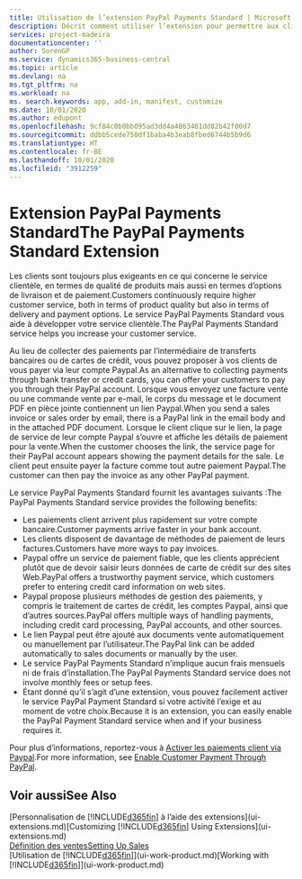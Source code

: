 ```yaml
---
title: Utilisation de l’extension PayPal Payments Standard | Microsoft Docs
description: Décrit comment utiliser l’extension pour permettre aux clients d’effectuer des paiements avec Paypal.
services: project-madeira
documentationcenter: ''
author: SorenGP
ms.service: dynamics365-business-central
ms.topic: article
ms.devlang: na
ms.tgt_pltfrm: na
ms.workload: na
ms. search.keywords: app, add-in, manifest, customize
ms.date: 10/01/2020
ms.author: edupont
ms.openlocfilehash: 9cf84c0b0bb095ad3dd4a4863401dd82b42f00d7
ms.sourcegitcommit: ddbb5cede750df1baba4b3eab8fbed6744b5b9d6
ms.translationtype: HT
ms.contentlocale: fr-BE
ms.lasthandoff: 10/01/2020
ms.locfileid: "3912259"
---
```

# <a name="the-paypal-payments-standard-extension"></a><span data-ttu-id="82133-103">Extension PayPal Payments Standard</span><span class="sxs-lookup"><span data-stu-id="82133-103">The PayPal Payments Standard Extension</span></span>
<span data-ttu-id="82133-104">Les clients sont toujours plus exigeants en ce qui concerne le service clientèle, en termes de qualité de produits mais aussi en termes d’options de livraison et de paiement.</span><span class="sxs-lookup"><span data-stu-id="82133-104">Customers continuously require higher customer service, both in terms of product quality but also in terms of delivery and payment options.</span></span> <span data-ttu-id="82133-105">Le service PayPal Payments Standard vous aide à développer votre service clientèle.</span><span class="sxs-lookup"><span data-stu-id="82133-105">The PayPal Payments Standard service helps you increase your customer service.</span></span>

<span data-ttu-id="82133-106">Au lieu de collecter des paiements par l’intermédiaire de transferts bancaires ou de cartes de crédit, vous pouvez proposer à vos clients de vous payer via leur compte Paypal.</span><span class="sxs-lookup"><span data-stu-id="82133-106">As an alternative to collecting payments through bank transfer or credit cards, you can offer your customers to pay you through their PayPal account.</span></span> <span data-ttu-id="82133-107">Lorsque vous envoyez une facture vente ou une commande vente par e-mail, le corps du message et le document PDF en pièce jointe contiennent un lien Paypal.</span><span class="sxs-lookup"><span data-stu-id="82133-107">When you send a sales invoice or sales order by email, there is a PayPal link in the email body and in the attached PDF document.</span></span> <span data-ttu-id="82133-108">Lorsque le client clique sur le lien, la page de service de leur compte Paypal s’ouvre et affiche les détails de paiement pour la vente.</span><span class="sxs-lookup"><span data-stu-id="82133-108">When the customer chooses the link, the service page for their PayPal account appears showing the payment details for the sale.</span></span> <span data-ttu-id="82133-109">Le client peut ensuite payer la facture comme tout autre paiement Paypal.</span><span class="sxs-lookup"><span data-stu-id="82133-109">The customer can then pay the invoice as any other PayPal payment.</span></span>

<span data-ttu-id="82133-110">Le service PayPal Payments Standard fournit les avantages suivants :</span><span class="sxs-lookup"><span data-stu-id="82133-110">The PayPal Payments Standard service provides the following benefits:</span></span>

* <span data-ttu-id="82133-111">Les paiements client arrivent plus rapidement sur votre compte bancaire.</span><span class="sxs-lookup"><span data-stu-id="82133-111">Customer payments arrive faster in your bank account.</span></span>
* <span data-ttu-id="82133-112">Les clients disposent de davantage de méthodes de paiement de leurs factures.</span><span class="sxs-lookup"><span data-stu-id="82133-112">Customers have more ways to pay invoices.</span></span>
* <span data-ttu-id="82133-113">Paypal offre un service de paiement fiable, que les clients apprécient plutôt que de devoir saisir leurs données de carte de crédit sur des sites Web.</span><span class="sxs-lookup"><span data-stu-id="82133-113">PayPal offers a trustworthy payment service, which customers prefer to entering credit card information on web sites.</span></span>
* <span data-ttu-id="82133-114">Paypal propose plusieurs méthodes de gestion des paiements, y compris le traitement de cartes de crédit, les comptes Paypal, ainsi que d’autres sources.</span><span class="sxs-lookup"><span data-stu-id="82133-114">PayPal offers multiple ways of handling payments, including credit card processing, PayPal accounts, and other sources.</span></span>
* <span data-ttu-id="82133-115">Le lien Paypal peut être ajouté aux documents vente automatiquement ou manuellement par l’utilisateur.</span><span class="sxs-lookup"><span data-stu-id="82133-115">The PayPal link can be added automatically to sales documents or manually by the user.</span></span>
* <span data-ttu-id="82133-116">Le service PayPal Payments Standard n’implique aucun frais mensuels ni de frais d’installation.</span><span class="sxs-lookup"><span data-stu-id="82133-116">The PayPal Payments Standard service does not involve monthly fees or setup fees.</span></span>
* <span data-ttu-id="82133-117">Étant donné qu’il s’agit d’une extension, vous pouvez facilement activer le service PayPal Payment Standard si votre activité l’exige et au moment de votre choix.</span><span class="sxs-lookup"><span data-stu-id="82133-117">Because it is an extension, you can easily enable the PayPal Payment Standard service when and if your business requires it.</span></span>  

<span data-ttu-id="82133-118">Pour plus d’informations, reportez-vous à [Activer les paiements client via Paypal](sales-how-enable-payment-service-extensions.md).</span><span class="sxs-lookup"><span data-stu-id="82133-118">For more information, see [Enable Customer Payment Through PayPal](sales-how-enable-payment-service-extensions.md).</span></span>

## <a name="see-also"></a><span data-ttu-id="82133-119">Voir aussi</span><span class="sxs-lookup"><span data-stu-id="82133-119">See Also</span></span>
<span data-ttu-id="82133-120">[Personnalisation de [!INCLUDE[d365fin](includes/d365fin_md.md)] à l’aide des extensions](ui-extensions.md)</span><span class="sxs-lookup"><span data-stu-id="82133-120">[Customizing [!INCLUDE[d365fin](includes/d365fin_md.md)] Using Extensions](ui-extensions.md)</span></span>  
[<span data-ttu-id="82133-121">Définition des ventes</span><span class="sxs-lookup"><span data-stu-id="82133-121">Setting Up Sales</span></span>](sales-setup-sales.md)  
<span data-ttu-id="82133-122">[Utilisation de [!INCLUDE[d365fin](includes/d365fin_md.md)]](ui-work-product.md)</span><span class="sxs-lookup"><span data-stu-id="82133-122">[Working with [!INCLUDE[d365fin](includes/d365fin_md.md)]](ui-work-product.md)</span></span>
